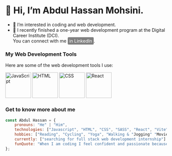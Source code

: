 # 👋 Hi, I’m Abdul Hassan Mohsini. 
  
- 👀 I’m interested in coding and web development.
- 🌱 I recently finished a one-year web development program at the Digital Career Institute (DCI).<br>You can connect with me <a href="https://www.linkedin.com/in/abdul-hassan" style="background-color: gray; color: white; padding: 3px 5px; border-radius: 3px; text-decoration: none;">in LinkedIn</a>.

### My Web Development Tools

Here are some of the web development tools I use:

<img src="https://cdn.jsdelivr.net/npm/simple-icons@v9/icons/javascript.svg" alt="JavaScript" width="80" height="80">
<img src="https://cdn.jsdelivr.net/npm/simple-icons@v9/icons/html5.svg" alt="HTML" width="80" height="80">
<img src="https://cdn.jsdelivr.net/npm/simple-icons@v9/icons/css3.svg" alt="CSS" width="80" height="80">
<img src="https://cdn.jsdelivr.net/npm/simple-icons@v9/icons/react.svg" alt="React" width="80" height="80">





###  Get to know more about me
```javaScript
const Abdul Hassan = {
    pronouns: "He" | "Him",
    technologies: ["Javascript", "HTML", "CSS", "SASS", "React", "Vite", "Express"],
    hobbies: ["Reading", "Cycling", "Yoga", "Walking & "Jogging" "Movies"],
    currently: ["searching for full stack web development internship"]
    funQuote: "When I am coding I feel confident and passionate because I know, today I am better than yesterday."
};


